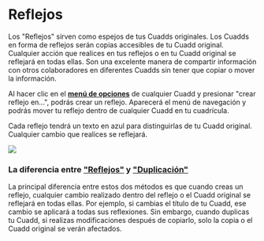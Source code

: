 # Reflejos

Los "Reflejos" sirven como espejos de tus Cuadds originales. Los Cuadds en forma de reflejos serán copias accesibles de tu Cuadd original. Cualquier acción que realices en tus reflejos o en tu Cuadd original se reflejará en todas ellas. Son una excelente manera de compartir información con otros colaboradores en diferentes Cuadds sin tener que copiar o mover la información.

Al hacer clic en el [**menú de opciones**](./CuaddOptionMenu.md) de cualquier Cuadd y presionar "crear reflejo en...", podrás crear un reflejo. Aparecerá el menú de navegación y podrás mover tu reflejo dentro de cualquier Cuadd en tu cuadrícula.

Cada reflejo tendrá un texto en azul para distinguirlas de tu Cuadd original. Cualquier cambio que realices se reflejará.

 <img src="https://res.cloudinary.com/deruwllkv/image/upload/v1695934820/Screen_Shot_2023-09-28_at_17.00.09.png" className="image-1"></img> 

### La diferencia entre ["Reflejos"](./Reflections.md) y ["Duplicación"](./Duplication.md)

La principal diferencia entre estos dos métodos es que cuando creas un reflejo, cualquier cambio realizado dentro del reflejo o el Cuadd original se reflejará en todas ellas. Por ejemplo, si cambias el título de tu Cuadd, ese cambio se aplicará a todas sus reflexiones. Sin embargo, cuando duplicas tu Cuadd, si realizas modificaciones después de copiarlo, solo la copia o el Cuadd original se verán afectados.